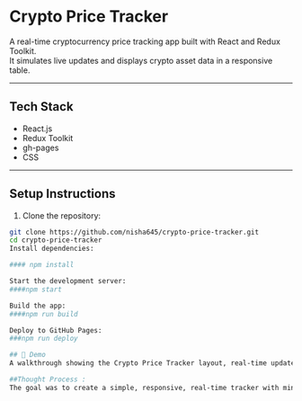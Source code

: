#  Crypto Price Tracker

A real-time cryptocurrency price tracking app built with React and Redux Toolkit.  
It simulates live updates and displays crypto asset data in a responsive table.

---

##  Tech Stack
- React.js
- Redux Toolkit
- gh-pages
- CSS

---

##  Setup Instructions

1. Clone the repository:
```bash
git clone https://github.com/nisha645/crypto-price-tracker.git
cd crypto-price-tracker
Install dependencies:

#### npm install

Start the development server:
####npm start

Build the app:
####npm run build

Deploy to GitHub Pages:
###npm run deploy

## 🎥 Demo
A walkthrough showing the Crypto Price Tracker layout, real-time updates, and state flow using Redux Toolkit.

##Thought Process :
The goal was to create a simple, responsive, real-time tracker with minimal dependencies. Redux Toolkit helps keep the code clean and scalable. The app is deployed to GitHub Pages using gh-pages package.
